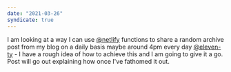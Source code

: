 ```yaml
---
date: "2021-03-26"
syndicate: true
---
```


I am looking at a way I can use [@netlify](https://twitter.com/netlify) functions to share a random archive post from my blog on a daily basis maybe around 4pm every day [@eleven-ty](https://twitter.com/eleven_ty) - I have a rough idea of how to achieve this and I am going to give it a go. Post will go out explaining how once I've fathomed it out.